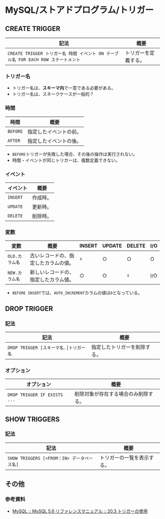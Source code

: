 # MySQL/ストアドプログラム/トリガー

## CREATE TRIGGER

| 記法                                                         | 概要                 |
| ------------------------------------------------------------ | -------------------- |
| `CREATE TRIGGER トリガー名 時間 イベント ON テーブル名 FOR EACH ROW ステートメント` | トリガーを定義する。 |

### トリガー名

- トリガー名は、**スキーマ内**で一意である必要がある。
- トリガー名は、スネークケースが一般的？

### 時間

| 時間     | 概要                   |
| -------- | ---------------------- |
| `BEFORE` | 指定したイベントの前。 |
| `AFTER`  | 指定したイベントの後。 |

- `BEFORE`トリガーが失敗した場合、その後の操作は実行されない。
- 時間・イベントが同じトリガーは、複数定義できない。

### イベント

| イベント | 概要     |
| -------- | -------- |
| `INSERT` | 作成時。 |
| `UPDATE` | 更新時。 |
| `DELETE` | 削除時。 |

### 変数

| 変数           | 概要                                 | INSERT | UPDATE | DELETE | I/O  |
| -------------- | ------------------------------------ | ------ | ------ | ------ | ---- |
| `OLD.カラム名` | 古いレコードの、指定したカラムの値。 | ☓      | ○      | ○      | O    |
| `NEW.カラム名` | 新しいレコードの、指定したカラム値。 | ○      | ○      | ☓      | I/O  |

- `BEFORE INSERT`では、`AUTO_INCREMENT`カラムの値は`0`となっている。

## DROP TRIGGER

### 記法

| 記法                                   | 概要                         |
| -------------------------------------- | ---------------------------- |
| `DROP TRIGGER [スキーマ名.]トリガー名` | 指定したトリガーを削除する。 |

### オプション

| オプション                   | 概要                                 |
| ---------------------------- | ------------------------------------ |
| `DROP TRIGGER IF EXISTS ...` | 削除対象が存在する場合のみ削除する。 |

## SHOW TRIGGERS

### 記法

| 記法                                        | 概要                       |
| ------------------------------------------- | -------------------------- |
| `SHOW TRIGGERS [<FROM｜IN> データベース名]` | トリガーの一覧を表示する。 |

## その他

### 参考資料

- [MySQL :: MySQL 5.6 リファレンスマニュアル :: 20.3 トリガーの使用](https://dev.mysql.com/doc/refman/5.6/ja/triggers.html)
